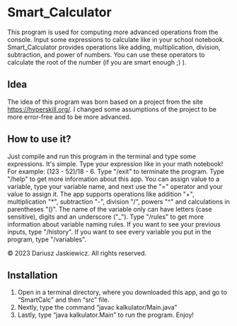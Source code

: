 # Smart_Calculator
This program is used for computing more advanced operations from the console. Input some expressions to calculate like in your school notebook. Smart_Calculator provides operations like adding, multiplication, division, subtraction, and power of numbers. You can use these operators to calculate the root of the number (if you are smart enough ;) ). 

## Idea
The idea of this program was born based on a project from the site https://hyperskill.org/. I changed some assumptions of the project to be more error-free and to be more advanced.

## How to use it?
Just compile and run this program in the terminal and type some expressions. It's simple. Type your expression like in your math notebook! For example: (123 - 52)/18 - 6. Type "/exit" to terminate the program. Type "/help" to get more information about this app. You can assign value to a variable, type your variable name, and next use the "=" operator and your value to assign it. The app supports operations like addition "+", multiplication "*", subtraction "-", division "/", powers "^" and calculations in parentheses "()". The name of the variable only can have letters (case sensitive), digits and an underscore ("_"). Type "/rules" to get more information about variable naming rules. If you want to see your previous inputs, type "/history". If you want to see every variable you put in the program, type "/variables".

© 2023 Dariusz Jaskiewicz. All rights reserved.

## Installation
1. Open in a terminal directory, where you downloaded this app, and go to “SmartCalc” and then “src” file.
2. Nextly, type the command “javac kalkulator/Main.java”
3. Lastly, type “java kalkulator.Main” to run the program. Enjoy!
